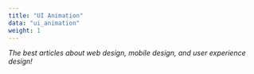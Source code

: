 ```yaml
---
title: "UI Animation"
data: "ui_animation"
weight: 1
---
```


_The best articles about web design, mobile design, and user experience design!_

